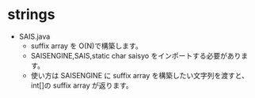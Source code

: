 # strings

- SAIS.java
  - suffix array を O(N)で構築します。
  - SAISENGINE,SAIS,static char saisyo をインポートする必要があります。
  - 使い方は SAISENGINE に suffix array を構築したい文字列を渡すと、int[]の suffix array が返ります。
